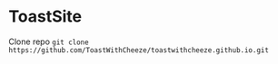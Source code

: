 # ToastSite
Clone repo `git clone https://github.com/ToastWithCheeze/toastwithcheeze.github.io.git`
